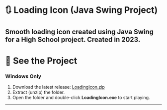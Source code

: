 
# 🔃 Loading Icon (Java Swing Project)

Smooth loading icon created using Java Swing for a High School project. Created in 2023.
---

# 🙉 See the Project

### Windows Only
1. Download the latest release: [LoadingIcon.zip](https://github.com/samdeitz/loadingicon/LoadingIcon)
2. Extract (unzip) the folder.
3. Open the folder and double-click **LoadingIcon.exe** to start playing.
---
